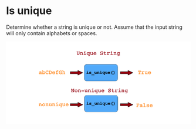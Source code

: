 # Is unique

Determine whether a string is unique or not. Assume that the input string will only contain alphabets or spaces.

![](./is_unique_example.png)

